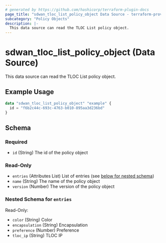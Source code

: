 ```yaml
---
# generated by https://github.com/hashicorp/terraform-plugin-docs
page_title: "sdwan_tloc_list_policy_object Data Source - terraform-provider-sdwan"
subcategory: "Policy Objects"
description: |-
  This data source can read the TLOC List policy object.
---
```


# sdwan_tloc_list_policy_object (Data Source)

This data source can read the TLOC List policy object.

## Example Usage

```terraform
data "sdwan_tloc_list_policy_object" "example" {
  id = "f6b2c44c-693c-4763-b010-895aa3d236bd"
}
```

<!-- schema generated by tfplugindocs -->
## Schema

### Required

- `id` (String) The id of the policy object

### Read-Only

- `entries` (Attributes List) List of entries (see [below for nested schema](#nestedatt--entries))
- `name` (String) The name of the policy object
- `version` (Number) The version of the policy object

<a id="nestedatt--entries"></a>
### Nested Schema for `entries`

Read-Only:

- `color` (String) Color
- `encapsulation` (String) Encapsulation
- `preference` (Number) Preference
- `tloc_ip` (String) TLOC IP


